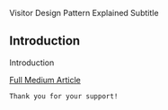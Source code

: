 Visitor Design Pattern Explained
Subtitle

## Introduction
Introduction

[Full Medium Article](https://medium.com/@fedcal)


```
Thank you for your support!
```
